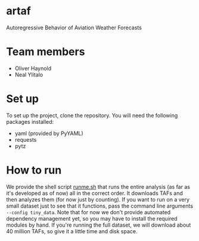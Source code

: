 # artaf
Autoregressive Behavior of Aviation Weather Forecasts

# Team members
- Oliver Haynold
- Neal Ylitalo

# Set up
To set up the project, clone the repository. You will need the following packages installed:

- yaml (provided by PyYAML)
- requests
- pytz

# How to run
We provide the shell script [runme.sh](runme.sh) that runs the entire analysis (as far as it's developed
as of now) all in the correct order. It downloads TAFs and then analyzes them (for now just by counting).
If you want to run on a very small dataset just to see that it functions, pass the command line arguments
``--config tiny_data``. Note that for now we don't provide automated dependency management yet, so you
may have to install the required modules by hand. If you're running the full dataset, we will download about
40 million TAFs, so give it a little time and disk space.

